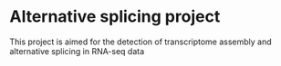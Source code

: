 # Alternative splicing project
This project is aimed for the detection of transcriptome assembly and alternative splicing in RNA-seq data
